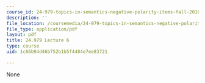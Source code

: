 ```yaml
---
course_id: 24-979-topics-in-semantics-negative-polarity-items-fall-2018
description: ''
file_location: /coursemedia/24-979-topics-in-semantics-negative-polarity-items-fall-2018/1c66b94d46b752b1b5f4484e7ee83721_MIT24_979F18_lec6.pdf
file_type: application/pdf
layout: pdf
title: 24.979 Lecture 6
type: course
uid: 1c66b94d46b752b1b5f4484e7ee83721

---
```

None